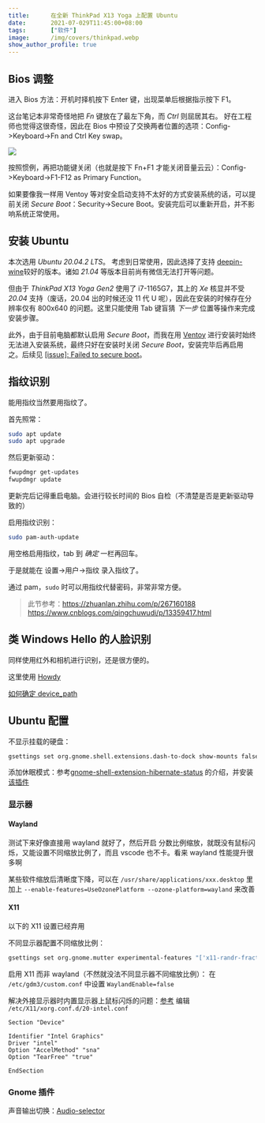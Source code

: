 ```yaml
---
title:      在全新 ThinkPad X13 Yoga 上配置 Ubuntu
date:       2021-07-029T11:45:00+08:00
tags:       ["软件"]
image:      /img/covers/thinkpad.webp
show_author_profile: true
---
```


## Bios 调整

进入 Bios 方法：开机时择机按下 Enter 键，出现菜单后根据指示按下 F1。

这台笔记本非常奇怪地把 *Fn* 键放在了最左下角，而 *Ctrl* 则屈居其右。
好在工程师也觉得这很奇怪，因此在 Bios 中预设了交换两者位置的选项：Config->Keyboard->Fn and Ctrl Key swap。

![](keyboard.webp)

按照惯例，再把功能键关闭（也就是按下 Fn+F1 才能关闭音量云云）：Config->Keyboard->F1-F12 as Primary Function。

如果要像我一样用 Ventoy 等对安全启动支持不太好的方式安装系统的话，可以提前关闭 *Secure Boot*：Security->Secure Boot。安装完后可以重新开启，并不影响系统正常使用。

## 安装 Ubuntu

本次选用 *Ubuntu 20.04.2 LTS*。
考虑到日常使用，因此选择了支持 [deepin-wine](https://github.com/zq1997/deepin-wine)较好的版本。诸如 *21.04* 等版本目前尚有微信无法打开等问题。

但由于 *ThinkPad X13 Yoga Gen2* 使用了 i7-1165G7，其上的 *Xe* 核显并不受 *20.04* 支持（废话，20.04 出的时候还没 11 代 U 呢），因此在安装的时候存在分辨率仅有 800x640 的问题。这里只能使用 Tab 键盲猜 *下一步* 位置等操作来完成安装步骤。

此外，由于目前电脑都默认启用 *Secure Boot*，而我在用 [Ventoy](https://github.com/ventoy/Ventoy) 进行安装时始终无法进入安装系统，最终只好在安装时关闭 *Secure Boot*，安装完毕后再启用之。后续见 [[issue]: Failed to secure boot](https://github.com/ventoy/Ventoy/issues/1024)。

## 指纹识别

能用指纹当然要用指纹了。

首先照常：
```bash
sudo apt update
sudo apt upgrade
```

然后更新驱动：
```Bash
fwupdmgr get-updates
fwupdmgr update
```

更新完后记得重启电脑。会进行较长时间的 Bios 自检（不清楚是否是更新驱动导致的）

启用指纹识别：
```Bash
sudo pam-auth-update
```
用空格启用指纹，tab 到 *确定* 一栏再回车。

于是就能在 设置->用户->指纹 录入指纹了。

通过 pam，`sudo` 时可以用指纹代替密码，非常非常方便。

> 此节参考：https://zhuanlan.zhihu.com/p/267160188 https://www.cnblogs.com/qingchuwudi/p/13359417.html

## 类 Windows Hello 的人脸识别

同样使用红外和相机进行识别，还是很方便的。

这里使用 [Howdy](https://github.com/Boltgolt/howdy)

[如何确定 device_path](https://github.com/boltgolt/howdy/issues/533#issuecomment-829116906)

## Ubuntu 配置

不显示挂载的硬盘：
```bash
gsettings set org.gnome.shell.extensions.dash-to-dock show-mounts false
```

添加休眠模式：参考[gnome-shell-extension-hibernate-status](https://github.com/arelange/gnome-shell-extension-hibernate-status) 的介绍，并安装[该插件](https://extensions.gnome.org/extension/755/hibernate-status-button/)

### 显示器

#### Wayland

测试下来好像直接用 wayland 就好了，然后开启 分数比例缩放，就既没有鼠标闪烁，又能设置不同缩放比例了，而且 vscode 也不卡。看来 wayland 性能提升很多啊

某些软件缩放后清晰度下降，可以在 `/usr/share/applications/xxx.desktop` 里加上 `--enable-features=UseOzonePlatform --ozone-platform=wayland` 来改善

#### X11

以下的 X11 设置已经弃用

不同显示器配置不同缩放比例：
```bash
gsettings set org.gnome.mutter experimental-features "['x11-randr-fractional-scaling']" # 我怀疑只要启用 fractional scaling 就行了
```

启用 X11 而非 wayland（不然就没法不同显示器不同缩放比例）：
在 `/etc/gdm3/custom.conf` 中设置 `WaylandEnable=false`

解决外接显示器时内置显示器上鼠标闪烁的问题：[参考](https://askubuntu.com/a/1231443/1085627)
编辑 `/etc/X11/xorg.conf.d/20-intel.conf`
```
Section "Device"

Identifier "Intel Graphics"
Driver "intel"
Option "AccelMethod" "sna"
Option "TearFree" "true"

EndSection
```

### Gnome 插件

声音输出切换：[Audio-selector](https://extensions.gnome.org/extension/5135/audio-selector/)
